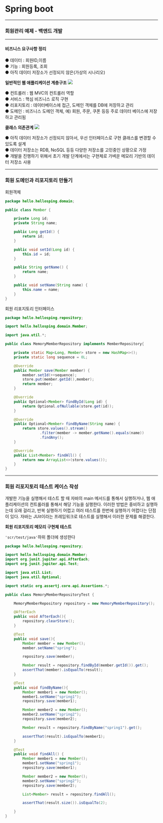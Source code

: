 # Spring boot
---
### 회원관리 예제 - 백엔드 개발
---
#### 비즈니스 요구사항 정리
● 데이터 : 회원ID,이름   
● 기능 : 회원등록, 조회   
● 아직 데이터 저장소가 선정되지 않은(가상의 시나리오)

**일반적인 웹 애플리케이션 계층구조**
![](https://images.velog.io/images/sloools/post/0bfa8372-ca51-4b20-aec7-d94fb465a4c0/image.png)

● 컨트롤러 : 웹 MVC의 컨트롤러 역할   
● 서비스 : 핵심 비즈니스 로직 구현   
● 리포지토리 : 데이터베이스에 접근, 도메인 객체를 DB에 저장하고 관리   
● 도메인 : 비즈니스 도메인 객체, 예) 회원, 주문, 쿠폰 등등 주로 데이터 베이스에 저장하고 관리됨   

**클래스 의존관계**
![](https://user-images.githubusercontent.com/47733530/161735763-d48d51a7-3919-406c-af0b-f0e674d9484e.png) 

● 아직 데이터 저장소가 선정되지 않아서, 우선 인터페이스로 구현 클래스를 변경할 수 있도록 설계   
● 데이터 저장소는 RDB, NoSQL 등등 다양한 저장소를 고민중인 상황으로 가정   
● 개발을 진행하기 위해서 초기 개발 단계에서는 구현체로 가벼운 메모리 기반의 데이터 저장소 사용

---
### 회원 도메인과 리포지토리 만들기
회원객체
``` java
package hello.hellosping.domain;

public class Member {

    private Long id;
    private String name;

    public Long getId() {
        return id;
    }

    public void setId(Long id) {
        this.id = id;
    }

    public String getName() {
        return name;
    }

    public void setName(String name) {
        this.name = name;
    }
}
```
회원 리포지토리 인터페이스
``` java
package hello.hellosping.repository;

import hello.hellosping.domain.Member;

import java.util.*;

public class MemoryMemberRepository implements MemberRepository{

    private static Map<Long, Member> store = new HashMap<>();
    private static long sequence = 0L;

    @Override
    public Member save(Member member) {
        member.setId(++sequence);
        store.put(member.getId(),member);
        return member;
    }

    @Override
    public Optional<Member> findById(Long id) {
        return Optional.ofNullable(store.get(id));
    }

    @Override
    public Optional<Member> findByName(String name) {
        return store.values().stream()
                .filter(member -> member.getName().equals(name))
                .findAny();
    }

    @Override
    public List<Member> findAll() {
        return new ArrayList<>(store.values());
    }
}
```
---
### 회원 리포지토리 테스트 케이스 작성
개발한 기능을 실행해서 테스트 할 때 자바의 main 메서드를 통해서 실행하거나, 웹 애플리케이션의 컨트롤러를 통해서 해당 기능을 실행한다. 이러한 방법은 중비하고 실행하는데 오래 걸리고, 반복 실행하기 어렵고 여러 테스트를 한번에 실행하기 어렵다는 단점이 있다. 자바는 JUit이라는 프레임워크로 테스트를 실행해서 이러한 문제를 해결한다.   

**회원 리포지토리 메모리 구현체 테스트**

`'scr/test/java'`하위 폴더에 생성한다
``` java
package hello.hellosping.repository;

import hello.hellosping.domain.Member;
import org.junit.jupiter.api.AfterEach;
import org.junit.jupiter.api.Test;

import java.util.List;
import java.util.Optional;

import static org.assertj.core.api.Assertions.*;

public class MemoryMemberRepositoryTest {

    MemoryMemberRepository repository = new MemoryMemberRepository();

    @AfterEach
    public void AfterEach(){
        repository.clearStore();
    }

    @Test
    public void save(){
        Member member = new Member();
        member.setName("spring");

        repository.save(member);

        Member result = repository.findById(member.getId()).get();
        assertThat(member).isEqualTo(result);
    }

    @Test
    public void findByName(){
        Member member1 = new Member();
        member1.setName("spring1");
        repository.save(member1);

        Member member2 = new Member();
        member2.setName("spring2");
        repository.save(member2);

        Member result = repository.findByName("spring1").get();

        assertThat(result).isEqualTo(member1);
    }

    @Test
    public void findAll() {
        Member member1 = new Member();
        member1.setName("spring1");
        repository.save(member1);

        Member member2 = new Member();
        member2.setName("spring2");
        repository.save(member2);

        List<Member> result = repository.findAll();

        assertThat(result.size()).isEqualTo(2);

    }
}
```